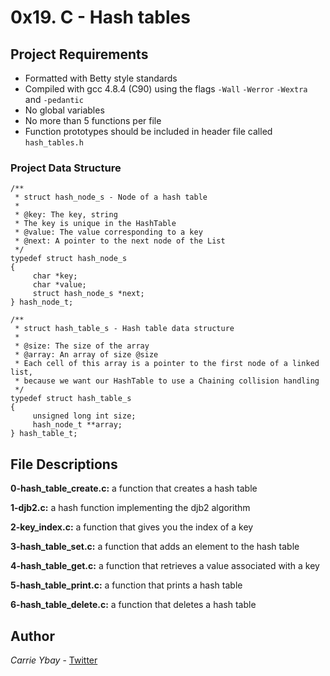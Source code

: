 # 0x19. C - Hash tables
## Project Requirements
- Formatted with Betty style standards
- Compiled with gcc 4.8.4 (C90) using the flags `-Wall` `-Werror` `-Wextra` and `-pedantic`
- No global variables
- No more than 5 functions per file
- Function prototypes should be included in header file called `hash_tables.h`

### Project Data Structure
    /**
     * struct hash_node_s - Node of a hash table
     *
     * @key: The key, string
     * The key is unique in the HashTable
     * @value: The value corresponding to a key
     * @next: A pointer to the next node of the List
     */
    typedef struct hash_node_s
    {
         char *key;
         char *value;
         struct hash_node_s *next;
    } hash_node_t;

    /**
     * struct hash_table_s - Hash table data structure
     *
     * @size: The size of the array
     * @array: An array of size @size
     * Each cell of this array is a pointer to the first node of a linked list,
     * because we want our HashTable to use a Chaining collision handling
     */
    typedef struct hash_table_s
    {
         unsigned long int size;
         hash_node_t **array;
    } hash_table_t;

## File Descriptions
**0-hash_table_create.c:** a function that creates a hash table

**1-djb2.c:** a hash function implementing the djb2 algorithm

**2-key_index.c:** a function that gives you the index of a key

**3-hash_table_set.c:** a function that adds an element to the hash table

**4-hash_table_get.c:** a function that retrieves a value associated with a key

**5-hash_table_print.c:** a function that prints a hash table

**6-hash_table_delete.c:** a function that deletes a hash table

## Author
*Carrie Ybay* - [Twitter](http://twitter.com/hicarrie_)